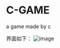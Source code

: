 # C-GAME
a game made by c

界面如下：
![image](https://user-images.githubusercontent.com/85789412/221357609-b764d5ac-f49d-4d80-8808-cf999c83e11f.png)
